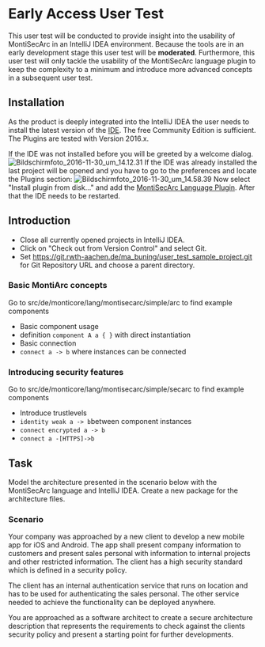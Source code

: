 # Early Access User Test
This user test will be conducted to provide insight into the usability of MontiSecArc in an IntelliJ IDEA environment. Because the tools are in an early development stage this user test will be **moderated**. Furthermore, this user test will only tackle the usability of the MontiSecArc language plugin to keep the complexity to a minimum and introduce more advanced concepts in a subsequent user test.

## Installation
As the product is deeply integrated into the IntelliJ IDEA the user needs to install the latest version of the [IDE](https://www.jetbrains.com/idea/download/). The free Community Edition is sufficient. The Plugins are tested with Version 2016.x.

If the IDE was not installed before you will be greeted by a welcome dialog.
![Bildschirmfoto_2016-11-30_um_14.12.31](/uploads/d4e340dce985c550bb087fed7924003b/Bildschirmfoto_2016-11-30_um_14.12.31.png)
If the IDE was already installed the last project will be opened and you have to go to the preferences and locate the Plugins section:
![Bildschirmfoto_2016-11-30_um_14.58.39](/uploads/daf0e1ffff8aef1198c0ad95207b0c36/Bildschirmfoto_2016-11-30_um_14.58.39.png)
Now select "Install plugin from disk..." and add the [MontiSecArc Language Plugin](http://138.68.65.103:8081/artifactory/intellij_plugins_snapshot_local/de/monticore/lang/montisecarc/plugin/IntelliJ_MSA_Language/0.8.9.SNAPSHOT/IntelliJ_MSA_Language-0.8.9.SNAPSHOT.zip). After that the IDE needs to be restarted.

## Introduction
- Close all currently opened projects in IntelliJ IDEA. 
- Click on "Check out from Version Control" and select Git. 
- Set https://git.rwth-aachen.de/ma_buning/user_test_sample_project.git for Git Repository URL and choose a parent directory.

### Basic MontiArc concepts 
Go to src/de/monticore/lang/montisecarc/simple/arc to find example components
- Basic component usage
 - definition `component A a { }` with direct instantiation
- Basic connection
 - `connect a -> b` where instances can be connected

### Introducing security features
Go to src/de/monticore/lang/montisecarc/simple/secarc to find example components
- Introduce trustlevels
- `identity weak a -> b`between component instances
- `connect encrypted a -> b`
- `connect a -[HTTPS]->b`

## Task
Model the architecture presented in the scenario below with the MontiSecArc language and IntelliJ IDEA. Create a new package for the architecture files.

### Scenario
Your company was approached by a new client to develop a new mobile app for iOS and Android. The app shall present company information to customers and present sales personal with information to internal projects and other restricted information. The client has a high security standard which is defined in a security policy.

The client has an internal authentication service that runs on location and has to be used for authenticating the sales personal. The other service needed to achieve the functionality can be deployed anywhere. 

You are approached as a software architect to create a secure architecture description that represents the requirements to check against the clients security policy and present a starting point for further developments.